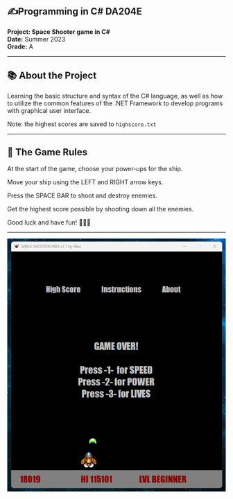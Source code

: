 ## ✍**Programming in C# DA204E**   
**Project: Space Shooter game in C#**  
**Date:** Summer 2023  
**Grade:** A

---

## **📚 About the Project**  
Learning the basic structure and syntax of the C# language, as well as how to utilize the common features of the .NET Framework to develop programs with graphical user interface.

Note: the highest scores are saved to `highscore.txt`

---

## **🙏 The Game Rules**  
At the start of the game, choose your power-ups for the ship.

Move your ship using the LEFT and RIGHT arrow keys.

Press the SPACE BAR to shoot and destroy enemies.

Get the highest score possible by shooting down all the enemies.

Good luck and have fun! 🚀🚀🚀


---

![GamePlay](./SpaceShot.png)

